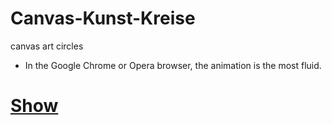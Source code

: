 # Canvas-Kunst-Kreise
canvas art circles
- In the Google Chrome or Opera browser, the animation is the most fluid.
# [Show](https://sauternic.github.io/Canvas-Kunst-Kreise/)
